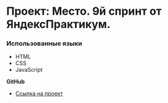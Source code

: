 # Проект: Место. 9й спринт от ЯндексПрактикум.

### Использованные языки

* HTML
* CSS
* JavaScript

**GitHub**

* [Ссылка на проект](https://olegmarkof.github.io/mesto/)





